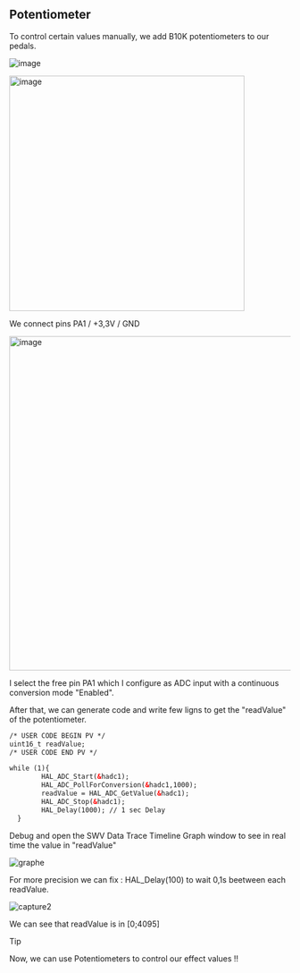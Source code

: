 ## Potentiometer

To control certain values manually, we add B10K potentiometers to our pedals.

![image](https://github.com/lucacros/2324_Projet2A_PedaleGuitare/assets/136320490/c289282e-a62e-4e69-8c3a-eb2562c88394)


<img width="421" alt="image" src="https://github.com/lucacros/2324_Projet2A_PedaleGuitare/assets/136320490/3ec18678-1fd0-4ac5-968e-900003f7dcac">

We connect pins PA1 / +3,3V  / GND

<img width="598" alt="image" src="https://github.com/lucacros/2324_Projet2A_PedaleGuitare/assets/136320490/b9f3b522-bf09-40d0-a4cd-f8279f9bf2fd">

I select the free pin PA1 which I configure as ADC input with a continuous conversion mode "Enabled".

After that, we can generate code and write few ligns to get the "readValue" of the potentiometer. 

```html
/* USER CODE BEGIN PV */
uint16_t readValue;
/* USER CODE END PV */

while (1){
		HAL_ADC_Start(&hadc1);
		HAL_ADC_PollForConversion(&hadc1,1000);
		readValue = HAL_ADC_GetValue(&hadc1);
		HAL_ADC_Stop(&hadc1);
		HAL_Delay(1000); // 1 sec Delay
  }
```

Debug and open the SWV Data Trace Timeline Graph window to see in real time the value in "readValue"

![graphe](https://github.com/lucacros/2324_Projet2A_PedaleGuitare/assets/136320490/ba611ae1-937d-473d-a57a-efa79942d2eb)

For more precision we can fix : HAL_Delay(100) to wait 0,1s beetween each readValue.

![capture2](https://github.com/lucacros/2324_Projet2A_PedaleGuitare/assets/136320490/fb054501-248a-4ec2-9b36-ecfadf3eca1b)



We can see that readValue is in [0;4095]

>[!TIP]
> Now, we can use Potentiometers to control our effect values !!


